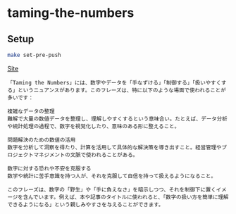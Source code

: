 # taming-the-numbers

## Setup

```bash
make set-pre-push
```

[Site](https://k70suk3-k06a7ash1.github.io/taming-the-numbers/)

```
「Taming the Numbers」には、数字やデータを「手なずける」「制御する」「扱いやすくする」というニュアンスがあります。このフレーズは、特に以下のような場面で使われることが多いです：

複雑なデータの整理
難解で大量の数値データを整理し、理解しやすくするという意味合い。たとえば、データ分析や統計処理の過程で、数字を視覚化したり、意味のある形に整えること。

問題解決のための数値の活用
数字を分析して洞察を得たり、計算を活用して具体的な解決策を導き出すこと。経営管理やプロジェクトマネジメントの文脈で使われることがある。

数字に対する恐れや不安を克服する
数学や統計に苦手意識を持つ人が、それを克服して自信を持って扱えるようになること。

このフレーズは、数字の「野生」や「手に負えなさ」を暗示しつつ、それを制御下に置くイメージを含んでいます。例えば、本や記事のタイトルに使われると、「数字の扱い方を簡単に理解できるようになる」という親しみやすさを与えることができます。
```